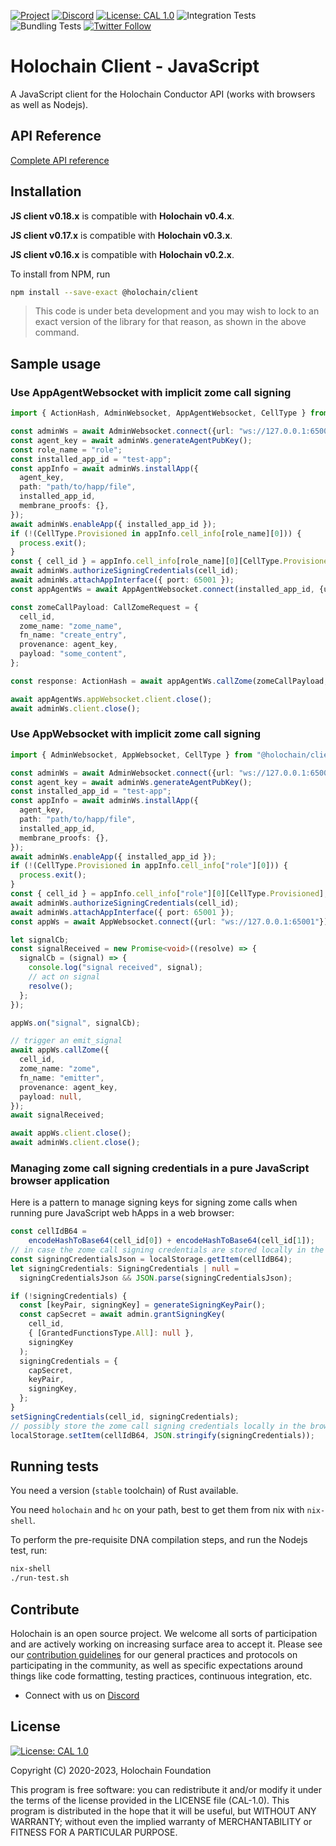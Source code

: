 [![Project](https://img.shields.io/badge/Project-Holochain-blue.svg?style=flat-square)](http://holochain.org/)
[![Discord](https://img.shields.io/badge/Discord-DEV.HC-blue.svg?style=flat-square)](https://discord.gg/k55DS5dmPH)
[![License: CAL 1.0](https://img.shields.io/badge/License-CAL%201.0-blue.svg)](https://github.com/holochain/cryptographic-autonomy-license)
![Integration Tests](https://github.com/holochain/holochain-client-js/actions/workflows/integration-test.yml/badge.svg?branch=main)
![Bundling Tests](https://github.com/holochain/holochain-client-js/actions/workflows/bundling-test.yml/badge.svg?branch=main)
[![Twitter Follow](https://img.shields.io/twitter/follow/holochain.svg?style=social&label=Follow)](https://twitter.com/holochain)

# Holochain Client - JavaScript

A JavaScript client for the Holochain Conductor API (works with browsers as well as Nodejs).

## API Reference

[Complete API reference](./docs/client.md)

## Installation

**JS client v0.18.x** is compatible with **Holochain v0.4.x**.

**JS client v0.17.x** is compatible with **Holochain v0.3.x**.

**JS client v0.16.x** is compatible with **Holochain v0.2.x**.

To install from NPM, run
```bash
npm install --save-exact @holochain/client
```

> This code is under beta development and you may wish to lock to an exact version of the library for that reason, as shown in the above command.

## Sample usage

### Use AppAgentWebsocket with implicit zome call signing
```typescript
import { ActionHash, AdminWebsocket, AppAgentWebsocket, CellType } from "@holochain/client";

const adminWs = await AdminWebsocket.connect({url: "ws://127.0.0.1:65000"});
const agent_key = await adminWs.generateAgentPubKey();
const role_name = "role";
const installed_app_id = "test-app";
const appInfo = await adminWs.installApp({
  agent_key,
  path: "path/to/happ/file",
  installed_app_id,
  membrane_proofs: {},
});
await adminWs.enableApp({ installed_app_id });
if (!(CellType.Provisioned in appInfo.cell_info[role_name][0])) {
  process.exit();
}
const { cell_id } = appInfo.cell_info[role_name][0][CellType.Provisioned];
await adminWs.authorizeSigningCredentials(cell_id);
await adminWs.attachAppInterface({ port: 65001 });
const appAgentWs = await AppAgentWebsocket.connect(installed_app_id, {url: "ws://127.0.0.1:65001"});

const zomeCallPayload: CallZomeRequest = {
  cell_id,
  zome_name: "zome_name",
  fn_name: "create_entry",
  provenance: agent_key,
  payload: "some_content",
};

const response: ActionHash = await appAgentWs.callZome(zomeCallPayload, 30000);

await appAgentWs.appWebsocket.client.close();
await adminWs.client.close();
```

### Use AppWebsocket with implicit zome call signing
```typescript
import { AdminWebsocket, AppWebsocket, CellType } from "@holochain/client";

const adminWs = await AdminWebsocket.connect({url: "ws://127.0.0.1:65000"});
const agent_key = await adminWs.generateAgentPubKey();
const installed_app_id = "test-app";
const appInfo = await adminWs.installApp({
  agent_key,
  path: "path/to/happ/file",
  installed_app_id,
  membrane_proofs: {},
});
await adminWs.enableApp({ installed_app_id });
if (!(CellType.Provisioned in appInfo.cell_info["role"][0])) {
  process.exit();
}
const { cell_id } = appInfo.cell_info["role"][0][CellType.Provisioned];
await adminWs.authorizeSigningCredentials(cell_id);
await adminWs.attachAppInterface({ port: 65001 });
const appWs = await AppWebsocket.connect({url: "ws://127.0.0.1:65001"});

let signalCb;
const signalReceived = new Promise<void>((resolve) => {
  signalCb = (signal) => {
    console.log("signal received", signal);
    // act on signal
    resolve();
  };
});

appWs.on("signal", signalCb);

// trigger an emit_signal
await appWs.callZome({
  cell_id,
  zome_name: "zome",
  fn_name: "emitter",
  provenance: agent_key,
  payload: null,
});
await signalReceived;

await appWs.client.close();
await adminWs.client.close();
```

### Managing zome call signing credentials in a pure JavaScript browser application

Here is a pattern to manage signing keys for signing zome calls when running pure JavaScript web hApps in a web browser:
```typescript
const cellIdB64 =
    encodeHashToBase64(cell_id[0]) + encodeHashToBase64(cell_id[1]);
// in case the zome call signing credentials are stored locally in the browser
const signingCredentialsJson = localStorage.getItem(cellIdB64);
let signingCredentials: SigningCredentials | null =
  signingCredentialsJson && JSON.parse(signingCredentialsJson);

if (!signingCredentials) {
  const [keyPair, signingKey] = generateSigningKeyPair();
  const capSecret = await admin.grantSigningKey(
    cell_id,
    { [GrantedFunctionsType.All]: null },
    signingKey
  );
  signingCredentials = {
    capSecret,
    keyPair,
    signingKey,
  };
}
setSigningCredentials(cell_id, signingCredentials);
// possibly store the zome call signing credentials locally in the browser
localStorage.setItem(cellIdB64, JSON.stringify(signingCredentials));
```

## Running tests

You need a version (`stable` toolchain) of Rust available.

You need `holochain` and `hc` on your path, best to get them from nix with `nix-shell`.

To perform the pre-requisite DNA compilation steps, and run the Nodejs test, run:
```bash
nix-shell
./run-test.sh
```

## Contribute

Holochain is an open source project.  We welcome all sorts of participation and are actively working on increasing surface area to accept it.  Please see our [contribution guidelines](/CONTRIBUTING.md) for our general practices and protocols on participating in the community, as well as specific expectations around things like code formatting, testing practices, continuous integration, etc.

* Connect with us on [Discord](https://discord.gg/k55DS5dmPH)

## License

 [![License: CAL 1.0](https://img.shields.io/badge/License-CAL%201.0-blue.svg)](https://github.com/holochain/cryptographic-autonomy-license)

Copyright (C) 2020-2023, Holochain Foundation

This program is free software: you can redistribute it and/or modify it under the terms of the license
provided in the LICENSE file (CAL-1.0).  This program is distributed in the hope that it will be useful,
but WITHOUT ANY WARRANTY; without even the implied warranty of MERCHANTABILITY or FITNESS FOR A PARTICULAR
PURPOSE.
